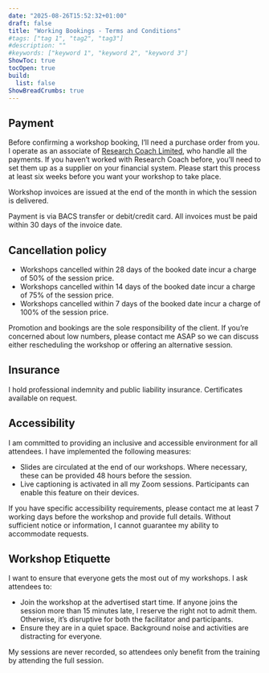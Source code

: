 ```yaml
---
date: "2025-08-26T15:52:32+01:00"
draft: false
title: "Working Bookings - Terms and Conditions"
#tags: ["tag 1", "tag2", "tag3"]
#description: ""
#keywords: ["keyword 1", "keyword 2", "keyword 3"]
ShowToc: true
tocOpen: true
build:
  list: false
ShowBreadCrumbs: true
---
```


## Payment

Before confirming a workshop booking, I’ll need a purchase order from you. I operate as an associate of [Research Coach Limited](https://www.researchcoach.co.uk), who handle all the payments. If you haven’t worked with Research Coach before, you’ll need to set them up as a supplier on your financial system. Please start this process at least six weeks before you want your workshop to take place.

Workshop invoices are issued at the end of the month in which the session is delivered.

Payment is via BACS transfer or debit/credit card. All invoices must be paid within 30 days of
the invoice date.

## Cancellation policy

- Workshops cancelled within 28 days of the booked date incur a charge of 50% of the
session price.
- Workshops cancelled within 14 days of the booked date incur a charge of 75% of the
session price.
- Workshops cancelled within 7 days of the booked date incur a charge of 100% of the
session price.

Promotion and bookings are the sole responsibility of the client. If you’re concerned about low numbers, please contact me ASAP so we can discuss either rescheduling the workshop or offering an alternative session.

## Insurance

I hold professional indemnity and public liability insurance. Certificates available on request.

## Accessibility

I am committed to providing an inclusive and accessible environment for all attendees. I have implemented the following measures:

- Slides are circulated at the end of our workshops. Where necessary, these can be provided 48
hours before the session.
- Live captioning is activated in all my Zoom sessions. Participants can enable this feature on their devices.

If you have specific accessibility requirements, please contact me at least 7 working days before the
workshop and provide full details. Without sufficient notice or information, I cannot guarantee my ability to accommodate requests.

## Workshop Etiquette

I want to ensure that everyone gets the most out of my workshops. I ask attendees to:

- Join the workshop at the advertised start time. If anyone joins the session more than 15
minutes late, I reserve the right not to admit them. Otherwise, it’s disruptive for both
the facilitator and participants.
- Ensure they are in a quiet space. Background noise and activities are distracting for
everyone.

My sessions are never recorded, so attendees only benefit from the training by attending the full
session.
